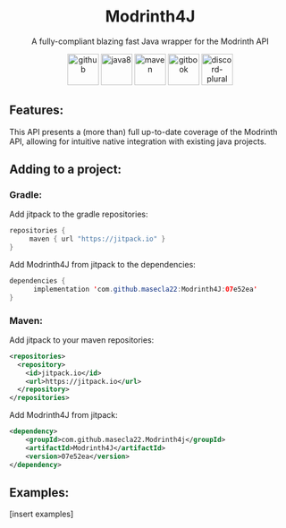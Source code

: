<h1 align="center"> Modrinth4J </h1>
<p align="center">A fully-compliant blazing fast Java wrapper for the Modrinth API</p>

<div align="center">
  <img alt="github" height="56" src="https://cdn.jsdelivr.net/npm/@intergrav/devins-badges@2/assets/cozy/available/github_vector.svg">
  <img alt="java8" height="56" src="https://cdn.jsdelivr.net/npm/@intergrav/devins-badges@2/assets/cozy/built-with/java8_vector.svg">
  <img alt="maven" height="56" src="https://cdn.jsdelivr.net/npm/@intergrav/devins-badges@2/assets/cozy/built-with/maven_vector.svg">
  <img alt="gitbook" height="56" src="https://cdn.jsdelivr.net/npm/@intergrav/devins-badges@2/assets/cozy/documentation/gitbook_vector.svg">
  <img alt="discord-plural" height="56" src="https://cdn.jsdelivr.net/npm/@intergrav/devins-badges@2/assets/cozy/social/discord-plural_vector.svg">
</div>


## Features:
This API presents a (more than) full up-to-date coverage of the Modrinth API, allowing for intuitive native integration with existing java projects.  

## Adding to a project:
### Gradle:
Add jitpack to the gradle repositories:
```java
repositories { 
     maven { url "https://jitpack.io" }
}
```
Add Modrinth4J from jitpack to the dependencies:
```java
dependencies {
      implementation 'com.github.masecla22:Modrinth4J:07e52ea'
}
```

### Maven:
Add jitpack to your maven repositories:
```xml
<repositories>
  <repository>
    <id>jitpack.io</id>
    <url>https://jitpack.io</url>
  </repository>
</repositories>
```

Add Modrinth4J from jitpack:
```xml
<dependency>
    <groupId>com.github.masecla22.Modrinth4j</groupId>
    <artifactId>Modrinth4J</artifactId>
    <version>07e52ea</version>
</dependency>
```
## Examples:

[insert examples]
